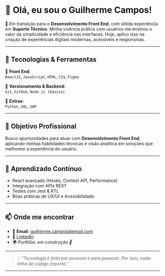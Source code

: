 # 👋 Olá, eu sou o Guilherme Campos!

🎯 Em transição para o **Desenvolvimento Front End**, com sólida experiência em **Suporte Técnico**. Minha vivência prática com usuários me ensinou o valor da simplicidade e eficiência nas interfaces. Hoje, aplico isso na criação de experiências digitais modernas, acessíveis e responsivas.  

---

## 🚀 Tecnologias & Ferramentas

<div align="left">

🔹 **Front End**:  
`ReactJS`, `JavaScript`, `HTML`, `CSS`, `Figma`

🔹 **Versionamento & Backend**:  
`Git`, `GitHub`, `Node.js (básico)`

🔹 **Extras**:  
`Python`, `SQL`, `SAP`

</div>

---

## 🎯 Objetivo Profissional

Busco oportunidades para atuar com **Desenvolvimento Front End**, aplicando minhas habilidades técnicas e visão analítica em soluções que melhorem a experiência do usuário.

---

## 🌱 Aprendizado Contínuo

- React avançado (Hooks, Context API, Performance)
- Integração com APIs REST
- Testes com Jest & RTL
- Boas práticas de UX/UI e Acessibilidade

---

## 📫 Onde me encontrar

- 📧 **Email**: guilherme.campos@email.com  
- 💼 [LinkedIn](https://linkedin.com/in/guicampos25)  
- 🌍 Portfólio: *em construção 🚧*

---

> 💡 *"Tecnologia é feita por pessoas e para pessoas. Por isso, cada linha de código importa."*

---

